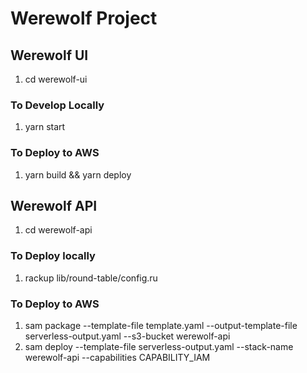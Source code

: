 # Werewolf Project
## Werewolf UI
1. cd werewolf-ui
### To Develop Locally
1. yarn start
### To Deploy to AWS
1. yarn build && yarn deploy
## Werewolf API
1. cd werewolf-api
### To Deploy locally
1. rackup lib/round-table/config.ru
### To Deploy to AWS
1. sam package      --template-file template.yaml      --output-template-file serverless-output.yaml      --s3-bucket werewolf-api
2. sam deploy      --template-file serverless-output.yaml      --stack-name werewolf-api --capabilities CAPABILITY_IAM